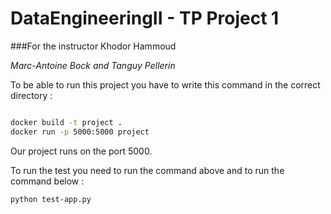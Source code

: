 # DataEngineeringII - TP Project 1

###For the instructor Khodor Hammoud


*Marc-Antoine Bock and Tanguy Pellerin*



To be able to run this project you have to write this command in the correct directory :
```bash

docker build -t project . 
docker run -p 5000:5000 project
```
Our project runs on the port 5000.

To run the test you need to run the command above and to run the command below :
```bash
python test-app.py
```
